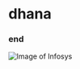 # dhana
### end

![Image of Infosys]([https://octodex.github.com/images/yaktocat.png](https://www.infosys.com/content/dam/infosys-web/en/global-resource/media-resources/infosys-logo-png.png))
